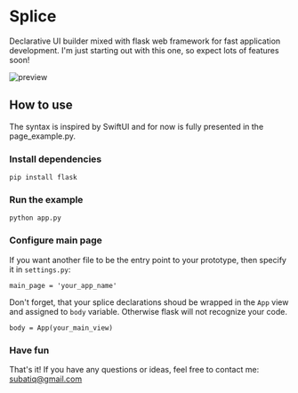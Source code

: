 # Splice

Declarative UI builder mixed with flask web framework for fast application development. I'm just starting out with this one, so expect lots of features soon!

![preview](https://i.imgur.com/qUZULx9.png)

## How to use

The syntax is inspired by SwiftUI and for now is fully presented in the page_example.py.

### Install dependencies

```
pip install flask
```

### Run the example

```
python app.py
```

### Configure main page

If you want another file to be the entry point to your prototype, then specify it in ```settings.py```:

```
main_page = 'your_app_name'
```

Don't forget, that your splice declarations shoud be wrapped in the ```App``` view and assigned to ```body``` variable. Otherwise flask will not recognize your code.

```
body = App(your_main_view)
```

### Have fun

That's it! If you have any questions or ideas, feel free to contact me: subatiq@gmail.com

